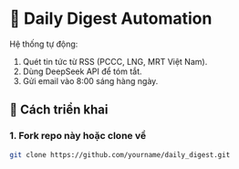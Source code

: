 # 📰 Daily Digest Automation

Hệ thống tự động:
1. Quét tin tức từ RSS (PCCC, LNG, MRT Việt Nam).
2. Dùng DeepSeek API để tóm tắt.
3. Gửi email vào 8:00 sáng hàng ngày.

## 🚀 Cách triển khai

### 1. Fork repo này hoặc clone về
```bash
git clone https://github.com/yourname/daily_digest.git
